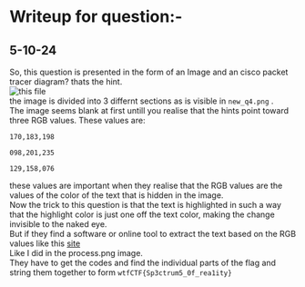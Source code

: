 # Writeup for question:-
## 5-10-24
So, this question is presented in the form of an Image and an cisco packet tracer diagram? thats the hint.<br>
![this file](./twst.pkt)<br>
the image is divided into 3 differnt sections as is visible in ``new_q4.png`` .<br>
The image seems blank at first untill you realise that the hints point toward three RGB values.
These values are:
```
170,183,198

098,201,235

129,158,076
```
these values are important when they realise that the RGB values are the values of the color of the text that is hidden in the image.<br>
Now the trick to this question is that the text is highlighted in such a way that the highlight color is just one off the text color, making the change invisible to the naked eye.<br>
But if they find a software or online tool to extract the text based on the RGB values like this [site](https://onlinepngtools.com/extract-color-from-png)<br>
Like I did in the process.png image.<br>
They have to get the codes and find the individual parts of the flag and string them together to form ``wtfCTF{Sp3ctrum5_0f_rea1ity}``<br>
